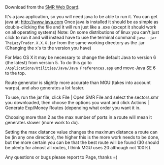<!-- TITLE: Lazy Trader -->
<!-- SUBTITLE: A third-party tool -->

Download from the [SMR Web Board](https://smrcnn.smrealms.de/viewtopic.php?f=68&t=9452).

It's a java application, so you will need java to be able to run it. You can get java at: http://www.java.com Once java is installed it should be as simple as double-clicking the file and it will run just like a .exe (except it should work on all operating systems) Note: On some distributions of linux you can't just click to run it and will instead have to use the terminal command `java -jar TheLazyTrader.X.X.X.jar` from the same working directory as the .jar (Changing the x's to the version you have)

For Mac OS X it may be necessary to change the default Java to version 6 (the latest) from version 5. To do this go to `/Applications/Utilities/Java/Java Preferences.app` and move Java SE 6 to the top.

Route generator is slightly more accurate than MGU (takes into account warps), and also generates a lot faster.

To use, run the jar file, click File | Open SMR File and select the sectors.smr you downloaded, then choose the options you want and click Actions | Generate Exp/Money Routes (depending what order you want it in.

Choosing more than 2 as the max number of ports in a route will mean it generates slower (more work to do).

Setting the max distance value changes the maximum distance a route can be (in any one direction), the higher this is the more work needs to be done, but the more certain you can be that the best route will be found (30 should be plenty for almost all routes, I think MGU uses 20 although not 100%).

Any questions or bugs please report to Page, thanks =)